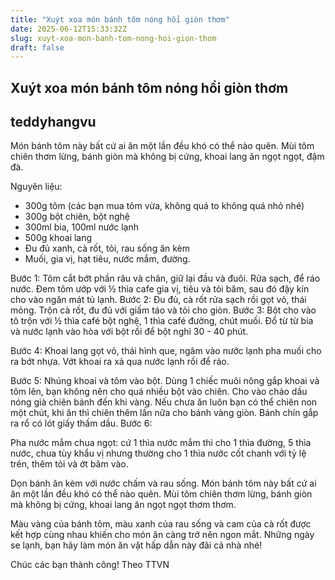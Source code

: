 ```yaml
---
title: "Xuýt xoa món bánh tôm nóng hổi giòn thơm"
date: 2025-06-12T15:33:32Z
slug: xuyt-xoa-mon-banh-tom-nong-hoi-gion-thom
draft: false
---
```


## Xuýt xoa món bánh tôm nóng hổi giòn thơm

## teddyhangvu

Món bánh tôm này bất cứ ai ăn một lần đều khó có thể nào quên. Mùi tôm chiên thơm lừng, bánh giòn mà không bị cứng, khoai lang ăn ngọt ngọt, đậm đà.​

 

   
 
Nguyên liệu: 
- 300g tôm (các bạn mua tôm vừa, không quá to không quá nhỏ nhé) 
- 300g bột chiên, bột nghệ 
- 300ml bia, 100ml nước lạnh 
- 500g khoai lang 
- Đu đủ xanh, cà rốt, tỏi, rau sống ăn kèm 
- Muối, gia vị, hạt tiêu, nước mắm, đường.
 
 
Bước 1: 
Tôm cắt bớt phần râu và chân, giữ lại đầu và đuôi. Rửa sạch, để ráo nước.
 Đem tôm ướp với ½ thìa cafe gia vị, tiêu và tỏi băm, sau đó đậy kín cho vào ngăn mát tủ lạnh.
 Bước 2: 
Đu đủ, cà rốt rửa sạch rồi gọt vỏ, thái mỏng.
 Trộn cà rốt, đu đủ với giấm táo và tỏi cho giòn.
 Bước 3: 
Bột cho vào tô trộn với ½ thìa café bột nghệ, 1 thìa café đường, chút muối.
 Đổ từ từ bia và nước lạnh vào hòa với bột rồi để bột nghỉ 30 - 40 phút.
 
Bước 4: 
Khoai lang gọt vỏ, thái hình que, ngâm vào nước lạnh pha muối cho ra bớt nhựa.
 Vớt khoai ra xả qua nước lạnh rồi để ráo.
 
Bước 5: 
Nhúng khoai và tôm vào bột. Dùng 1 chiếc muôi nông gắp khoai và tôm lên, bạn không nên cho quá nhiều bột vào chiên. 
 Cho vào chảo dầu nóng già chiên bánh đến khi vàng. Nếu chưa ăn luôn bạn có thể chiên non một chút, khi ăn thì chiên thêm lần nữa cho bánh vàng giòn. 
 Bánh chín gắp ra rổ có lót giấy thấm dầu.
 Bước 6:   

Pha nước mắm chua ngọt: cứ 1 thìa nước mắm thì cho 1 thìa đường, 5 thìa nước, chua tùy khẩu vị nhưng thường cho 1 thìa nước cốt chanh với tỷ lệ trên, thêm tỏi và ớt băm vào.

Dọn bánh ăn kèm với nước chấm và rau sống.
Món bánh tôm này bất cứ ai ăn một lần đều khó có thể nào quên. Mùi tôm chiên thơm lừng, bánh giòn mà không bị cứng, khoai lang ăn ngọt ngọt thơm thơm. 
 

 
Màu vàng của bánh tôm, màu xanh của rau sống và cam của cà rốt được kết hợp cùng nhau khiến cho món ăn càng trở nên ngon mắt. Những ngày se lạnh, bạn hãy làm món ăn vặt hấp dẫn này đãi cả nhà nhé!
 


Chúc các bạn thành công!
Theo TTVN​